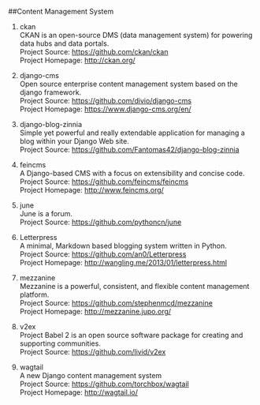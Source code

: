 ##Content Management System  

1. ckan  
CKAN is an open-source DMS (data management system) for powering data hubs and data portals.  
Project Source: https://github.com/ckan/ckan   
Project Homepage: http://ckan.org/  

1. django-cms  
Open source enterprise content management system based on the django framework.  
Project Source: https://github.com/divio/django-cms  
Project Homepage: https://www.django-cms.org/en/

1. django-blog-zinnia  
Simple yet powerful and really extendable application for managing a blog within your Django Web site.  
Project Source: https://github.com/Fantomas42/django-blog-zinnia 

1. feincms   
A Django-based CMS with a focus on extensibility and concise code.   
Project Source: https://github.com/feincms/feincms    
Project Homepage: http://www.feincms.org/  
  
1. june  
June is a forum.  
Project Source: https://github.com/pythoncn/june    

1. Letterpress   
A minimal, Markdown based blogging system written in Python.    
Project Source: https://github.com/an0/Letterpress    
Project Homepage: http://wangling.me/2013/01/letterpress.html   
 
1. mezzanine  
Mezzanine is a powerful, consistent, and flexible content management platform.  
Project Source: https://github.com/stephenmcd/mezzanine  
Project Homepage: http://mezzanine.jupo.org/

1. v2ex  
Project Babel 2 is an open source software package for creating and supporting communities.  
Project Source: https://github.com/livid/v2ex  

1. wagtail  
A new Django content management system  
Project Source: https://github.com/torchbox/wagtail  
Project Homepage: http://wagtail.io/
 
